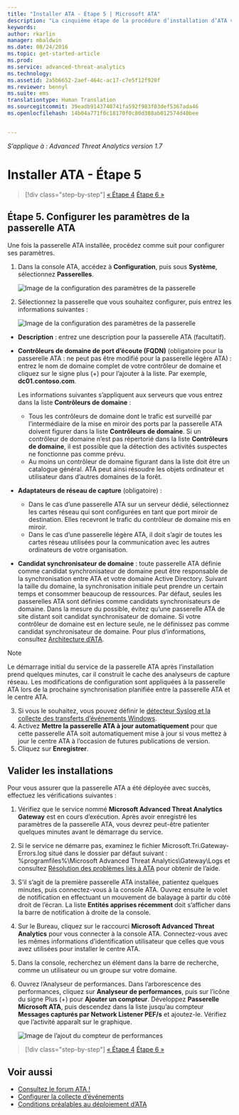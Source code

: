 ```yaml
---
title: "Installer ATA - Étape 5 | Microsoft ATA"
description: "La cinquième étape de la procédure d’installation d’ATA vous aide à configurer les paramètres de votre passerelle ATA."
keywords: 
author: rkarlin
manager: mbaldwin
ms.date: 08/24/2016
ms.topic: get-started-article
ms.prod: 
ms.service: advanced-threat-analytics
ms.technology: 
ms.assetid: 2a5b6652-2aef-464c-ac17-c7e5f12f920f
ms.reviewer: bennyl
ms.suite: ems
translationtype: Human Translation
ms.sourcegitcommit: 39eadb9143740741fa592f983f03def5367ada46
ms.openlocfilehash: 14b04a771f0c18170f0c80d388ab012574d40bee


---
```


*S’applique à : Advanced Threat Analytics version 1.7*



# Installer ATA - Étape 5

>[!div class="step-by-step"]
[« Étape 4](install-ata-step4.md)
[Étape 6 »](install-ata-step6.md)


## Étape 5. Configurer les paramètres de la passerelle ATA
Une fois la passerelle ATA installée, procédez comme suit pour configurer ses paramètres.

1.  Dans la console ATA, accédez à **Configuration**, puis sous **Système**, sélectionnez **Passerelles**.
   
     ![Image de la configuration des paramètres de la passerelle](media/ATA-Gateways-config-1.png)


2.  Sélectionnez la passerelle que vous souhaitez configurer, puis entrez les informations suivantes :

    ![Image de la configuration des paramètres de la passerelle](media/ATA-Gateways-config-2.png)

  - **Description** : entrez une description pour la passerelle ATA (facultatif).
  - **Contrôleurs de domaine de port d’écoute (FQDN)** (obligatoire pour la passerelle ATA : ne peut pas être modifié pour la passerelle légère ATA) : entrez le nom de domaine complet de votre contrôleur de domaine et cliquez sur le signe plus (+) pour l’ajouter à la liste. Par exemple, **dc01.contoso.com**.

      Les informations suivantes s’appliquent aux serveurs que vous entrez dans la liste **Contrôleurs de domaine** :
      - Tous les contrôleurs de domaine dont le trafic est surveillé par l’intermédiaire de la mise en miroir des ports par la passerelle ATA doivent figurer dans la liste **Contrôleurs de domaine**. Si un contrôleur de domaine n’est pas répertorié dans la liste **Contrôleurs de domaine**, il est possible que la détection des activités suspectes ne fonctionne pas comme prévu.
      - Au moins un contrôleur de domaine figurant dans la liste doit être un catalogue général. ATA peut ainsi résoudre les objets ordinateur et utilisateur dans d’autres domaines de la forêt.

- **Adaptateurs de réseau de capture** (obligatoire) :
  - Dans le cas d’une passerelle ATA sur un serveur dédié, sélectionnez les cartes réseau qui sont configurées en tant que port miroir de destination. Elles recevront le trafic du contrôleur de domaine mis en miroir.
  - Dans le cas d’une passerelle légère ATA, il doit s’agir de toutes les cartes réseau utilisées pour la communication avec les autres ordinateurs de votre organisation.


 - **Candidat synchronisateur de domaine** : toute passerelle ATA définie comme candidat synchronisateur de domaine peut être responsable de la synchronisation entre ATA et votre domaine Active Directory. Suivant la taille du domaine, la synchronisation initiale peut prendre un certain temps et consommer beaucoup de ressources. Par défaut, seules les passerelles ATA sont définies comme candidats synchronisateurs de domaine.
   Dans la mesure du possible, évitez qu’une passerelle ATA de site distant soit candidat synchronisateur de domaine.
   Si votre contrôleur de domaine est en lecture seule, ne le définissez pas comme candidat synchronisateur de domaine. Pour plus d’informations, consultez [Architecture d’ATA](/advanced-threat-analytics/plan-design/ata-architecture#ata-lightweight-gateway-features).

> [!NOTE] 
> Le démarrage initial du service de la passerelle ATA après l’installation prend quelques minutes, car il construit le cache des analyseurs de capture réseau.
> Les modifications de configuration sont appliquées à la passerelle ATA lors de la prochaine synchronisation planifiée entre la passerelle ATA et le centre ATA.

3. Si vous le souhaitez, vous pouvez définir le [détecteur Syslog et la collecte des transferts d’événements Windows](configure-event-collection.md). 
4. Activez **Mettre la passerelle ATA à jour automatiquement** pour que cette passerelle ATA soit automatiquement mise à jour si vous mettez à jour le centre ATA à l’occasion de futures publications de version.
3. Cliquez sur **Enregistrer**.


## Valider les installations
Pour vous assurer que la passerelle ATA a été déployée avec succès, effectuez les vérifications suivantes :

1.  Vérifiez que le service nommé **Microsoft Advanced Threat Analytics Gateway** est en cours d’exécution. Après avoir enregistré les paramètres de la passerelle ATA, vous devrez peut-être patienter quelques minutes avant le démarrage du service.

2.  Si le service ne démarre pas, examinez le fichier Microsoft.Tri.Gateway-Errors.log situé dans le dossier par défaut suivant : %programfiles%\Microsoft Advanced Threat Analytics\Gateway\Logs et consultez [Résolution des problèmes liés à ATA](/advanced-threat-analytics/troubleshoot/troubleshooting-ata-known-errors) pour obtenir de l’aide.

3.  S’il s’agit de la première passerelle ATA installée, patientez quelques minutes, puis connectez-vous à la console ATA. Ouvrez ensuite le volet de notification en effectuant un mouvement de balayage à partir du côté droit de l’écran. La liste **Entités apprises récemment** doit s’afficher dans la barre de notification à droite de la console.

4.  Sur le Bureau, cliquez sur le raccourci **Microsoft Advanced Threat Analytics** pour vous connecter à la console ATA. Connectez-vous avec les mêmes informations d’identification utilisateur que celles que vous avez utilisées pour installer le centre ATA.
5.  Dans la console, recherchez un élément dans la barre de recherche, comme un utilisateur ou un groupe sur votre domaine.
6.  Ouvrez l’Analyseur de performances. Dans l’arborescence des performances, cliquez sur **Analyseur de performances**, puis sur l’icône du signe Plus (+) pour **Ajouter un compteur**. Développez **Passerelle Microsoft ATA**, puis descendez dans la liste jusqu’au compteur **Messages capturés par Network Listener PEF/s** et ajoutez-le. Vérifiez que l’activité apparaît sur le graphique.

    ![Image de l’ajout du compteur de performances](media/ATA-performance-monitoring-add-counters.png)


>[!div class="step-by-step"]
[« Étape 4](install-ata-step4.md)
[Étape 6 »](install-ata-step6.md)

## Voir aussi

- [Consultez le forum ATA !](https://social.technet.microsoft.com/Forums/security/home?forum=mata)
- [Configurer la collecte d’événements](configure-event-collection.md)
- [Conditions préalables au déploiement d’ATA](/advanced-threat-analytics/plan-design/ata-prerequisites)




<!--HONumber=Sep16_HO4-->


